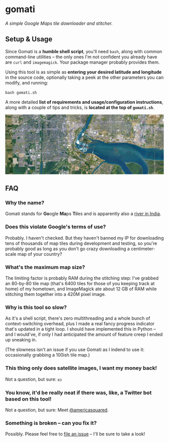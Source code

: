 # gomati

*A simple Google Maps tile downloader and stitcher.*


## Setup & Usage

Since Gomati is a **humble shell script**, you'll need `bash`, along with common command-line utilities – the only ones I'm not confident you already have are `curl` and `imagemagick`. Your package manager probably provides them.

Using this tool is as simple as **entering your desired latitude and longitude** in the source code, optionally taking a peek at the other parameters you can modify, and running:

```
bash gomati.sh
```

A more detailed **list of requirements and usage/configuration instructions**, along with a couple of tips and tricks, is **located at the top of `gomati.sh`**.

![GOMATI_ZOOM=15 GOMATI_LATITUDE=43.078899 GOMATI_LONGITUDE=-79.072873 GOMATI_WIDTH=16 GOMATI_HEIGHT=6 GOMATI_RESIZE=1500x1000 bash gomati.sh](example.jpg)


## FAQ

### Why the name?

Gomati stands for **Go**ogle **Ma**ps **Ti**les and is apparently also a [river in India](https://en.wikipedia.org/wiki/Gomti_River).

### Does this violate Google's terms of use?

Probably. I haven't checked. But they haven't banned my IP for downloading tens of thousands of map tiles during development and testing, so you're probably good as long as you don't go crazy downloading a centimeter-scale map of your country?

### What's the maximum map size?

The limiting factor is probably RAM during the stitching step: I've grabbed an 80-by-80 tile map (that's 6400 tiles for those of you keeping track at home) of my hometown, and ImageMagick ate about 12 GB of RAM while stitching them together into a 420M pixel image.

### Why is this tool so slow?

As it's a shell script, there's zero multithreading and a whole bunch of context-switching overhead, plus I made a real fancy progress indicator that's updated in a tight loop. I should have implemented this in Python – and I would've, if only I had anticipated the amount of feature creep I ended up sneaking in.

(The slowness isn't an issue if you use Gomati as I indend to use it: occasionally grabbing a 100ish tile map.)

### This thing only does satellite images, I want my money back!

Not a question, but sure: 💵

### You know, it'd be really neat if there was, like, a Twitter bot based on this tool!

Not a question, but sure: Meet [@americasquared](https://twitter.com/americasquared).

### Something is broken – can you fix it?

Possibly. Please feel free to [file an issue](https://github.com/doersino/gomati/issues) – I'll be sure to take a look!
